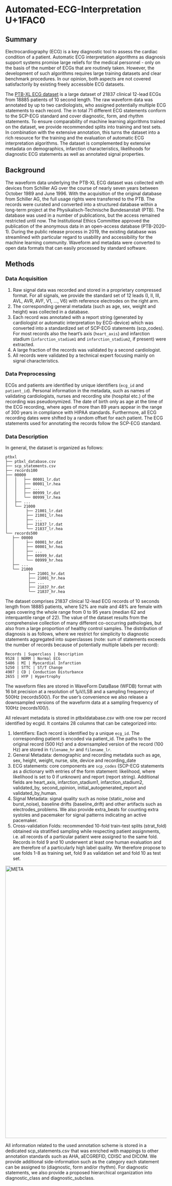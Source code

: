 # Automated-ECG-Interpretation U+1FAC0

## Summary 

Electrocardiography (ECG) is a key diagnostic tool to assess the cardiac condition of a patient. Automatic ECG interpretation algorithms as diagnosis support systems promise large reliefs for the medical personnel - only on the basis of the number of ECGs that are routinely taken. However, the development of such algorithms requires large training datasets and clear benchmark procedures. In our opinion, both aspects are not covered satisfactorily by existing freely accessible ECG datasets.

The [PTB-XL ECG dataset](https://physionet.org/content/ptb-xl/1.0.1/) is a large dataset of 21837 clinical 12-lead ECGs from 18885 patients of 10 second length. The raw waveform data was annotated by up to two cardiologists, who assigned potentially multiple ECG statements to each record. The in total 71 different ECG statements conform to the SCP-ECG standard and cover diagnostic, form, and rhythm statements. To ensure comparability of machine learning algorithms trained on the dataset, we provide recommended splits into training and test sets. In combination with the extensive annotation, this turns the dataset into a rich resource for the training and the evaluation of automatic ECG interpretation algorithms. The dataset is complemented by extensive metadata on demographics, infarction characteristics, likelihoods for diagnostic ECG statements as well as annotated signal properties.

## Background

The waveform data underlying the PTB-XL ECG dataset was collected with devices from Schiller AG over the course of nearly seven years between October 1989 and June 1996. With the acquisition of the original database from Schiller AG, the full usage rights were transferred to the PTB. The records were curated and converted into a structured database within a long-term project at the Physikalisch-Technische Bundesanstalt (PTB). The database was used in a number of publications, but the access remained restricted until now. The Institutional Ethics Committee approved the publication of the anonymous data in an open-access database (PTB-2020-1). During the public release process in 2019, the existing database was streamlined with particular regard to usability and accessibility for the machine learning community. Waveform and metadata were converted to open data formats that can easily processed by standard software.

## Methods
### Data Acquisition
1. Raw signal data was recorded and stored in a proprietary compressed format. For all signals, we provide the standard set of 12 leads (I, II, III, AVL, AVR, AVF, V1, …, V6) with reference electrodes on the right arm.
2. The corresponding general metadata (such as age, sex, weight and height) was collected in a database.
3. Each record was annotated with a report string (generated by cardiologist or automatic interpretation by ECG-device) which was converted into a standardized set of SCP-ECG statements (scp_codes). For most records also the heart’s axis (`heart_axis`) and infarction stadium (`infarction_stadium1` and `infarction_stadium2`, if present) were extracted.
4. A large fraction of the records was validated by a second cardiologist.
5. All records were validated by a technical expert focusing mainly on signal characteristics.

### Data Preprocessing
ECGs and patients are identified by unique identifiers (`ecg_id` and `patient_id`). Personal information in the metadata, such as names of validating cardiologists, nurses and recording site (hospital etc.) of the recording was pseudonymized. The date of birth only as age at the time of the ECG recording, where ages of more than 89 years appear in the range of 300 years in compliance with HIPAA standards. Furthermore, all ECG recording dates were shifted by a random offset for each patient. The ECG statements used for annotating the records follow the SCP-ECG standard.

### Data Description
In general, the dataset is organized as follows:

```
ptbxl
├── ptbxl_database.csv
├── scp_statements.csv
├── records100
├── 00000
│   │   ├── 00001_lr.dat
│   │   ├── 00001_lr.hea
│   │   ├── ...
│   │   ├── 00999_lr.dat
│   │   └── 00999_lr.hea
│   ├── ...
│   └── 21000
│        ├── 21001_lr.dat
│        ├── 21001_lr.hea
│        ├── ...
│        ├── 21837_lr.dat
│        └── 21837_lr.hea
└── records500
   ├── 00000
   │     ├── 00001_hr.dat
   │     ├── 00001_hr.hea
   │     ├── ...
   │     ├── 00999_hr.dat
   │     └── 00999_hr.hea
   ├── ...
   └── 21000
          ├── 21001_hr.dat
          ├── 21001_hr.hea
          ├── ...
          ├── 21837_hr.dat
          └── 21837_hr.hea
```          
          
The dataset comprises 21837 clinical 12-lead ECG records of 10 seconds length from 18885 patients, where 52% are male and 48% are female with ages covering the whole range from 0 to 95 years (median 62 and interquantile range of 22). The value of the dataset results from the comprehensive collection of many different co-occurring pathologies, but also from a large proportion of healthy control samples. The distribution of diagnosis is as follows, where we restrict for simplicity to diagnostic statements aggregated into superclasses (note: sum of statements exceeds the number of records because of potentially multiple labels per record):

```
Records | Superclass | Description
9528 | NORM | Normal ECG
5486 | MI | Myocardial Infarction
5250 | STTC | ST/T Change
4907 | CD | Conduction Disturbance
2655 | HYP | Hypertrophy
```

The waveform files are stored in WaveForm DataBase (WFDB) format with 16 bit precision at a resolution of 1μV/LSB and a sampling frequency of 500Hz (records500/). For the user’s convenience we also release a downsampled versions of the waveform data at a sampling frequency of 100Hz (records100/).

All relevant metadata is stored in ptbxldatabase.csv with one row per record identified by ecgid. It contains 28 columns that can be categorized into:

1. Identifiers: Each record is identified by a unique `ecg_id`. The corresponding patient is encoded via patient_id. The paths to the original record (500 Hz) and a downsampled version of the record (100 Hz) are stored in `filename_hr` and `filename_lr`.
2. General Metadata: demographic and recording metadata such as age, sex, height, weight, nurse, site, device and recording_date
3. ECG statements: core components are `scp_codes` (SCP-ECG statements as a dictionary with entries of the form statement: likelihood, where likelihood is set to 0 if unknown) and report (report string). Additional fields are heart_axis, infarction_stadium1, infarction_stadium2, validated_by, second_opinion, initial_autogenerated_report and validated_by_human.
4. Signal Metadata: signal quality such as noise (static_noise and burst_noise), baseline drifts (baseline_drift) and other artifacts such as electrodes_problems. We also provide extra_beats for counting extra systoles and pacemaker for signal patterns indicating an active pacemaker.
5. Cross-validation Folds: recommended 10-fold train-test splits (strat_fold) obtained via stratified sampling while respecting patient assignments, i.e. all records of a particular patient were assigned to the same fold. Records in fold 9 and 10 underwent at least one human evaluation and are therefore of a particularly high label quality. We therefore propose to use folds 1-8 as training set, fold 9 as validation set and fold 10 as test set.


<img src= "https://i.ibb.co/VgtRfzH/META.png" alt ="META" style='width: 850px;'>


All information related to the used annotation scheme is stored in a dedicated scp_statements.csv that was enriched with mappings to other annotation standards such as AHA, aECGREFID, CDISC and DICOM. We provide additional side-information such as the category each statement can be assigned to (diagnostic, form and/or rhythm). For diagnostic statements, we also provide a proposed hierarchical organization into diagnostic_class and diagnostic_subclass.

